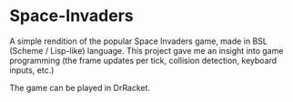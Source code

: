 # Space-Invaders
A simple rendition of the popular Space Invaders game, made in BSL (Scheme / Lisp-like) language. This project gave me an insight into game programming (the frame updates per tick, collision detection, keyboard inputs, etc.)

The game can be played in DrRacket.
